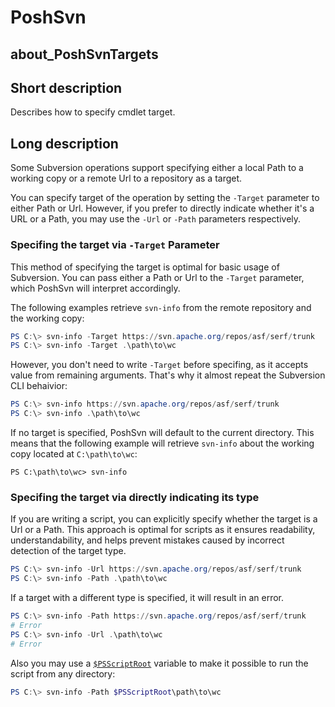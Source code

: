 # PoshSvn
## about_PoshSvnTargets

## Short description
Describes how to specify cmdlet target.

## Long description

Some Subversion operations support specifying either a local Path to a working copy or a remote Url to a repository as a target.

You can specify target of the operation by setting the `-Target` parameter to either Path or Url. However, if you prefer to directly indicate whether it's a URL or a Path, you may use the `-Url` or `-Path` parameters respectively.

### Specifing the target via `-Target` Parameter

This method of specifying the target is optimal for basic usage of Subversion. You can pass either a Path or Url to the `-Target` parameter, which PoshSvn will interpret accordingly.

The following examples retrieve `svn-info` from the remote repository and the working copy:

```powershell
PS C:\> svn-info -Target https://svn.apache.org/repos/asf/serf/trunk
PS C:\> svn-info -Target .\path\to\wc
```

However, you don't need to write `-Target` before specifing, as it accepts value from remaining arguments. That's why it almost repeat the Subversion CLI behaivior:

```powershell
PS C:\> svn-info https://svn.apache.org/repos/asf/serf/trunk
PS C:\> svn-info .\path\to\wc
```

If no target is specified, PoshSvn will default to the current directory. This means that the following example will retrieve `svn-info` about the working copy located at `C:\path\to\wc`:

```
PS C:\path\to\wc> svn-info
```

### Specifing the target via directly indicating its type

If you are writing a script, you can explicitly specify whether the target is a Url or a Path. This approach is optimal for scripts as it ensures readability, understandability, and helps prevent mistakes caused by incorrect detection of the target type.

```powershell
PS C:\> svn-info -Url https://svn.apache.org/repos/asf/serf/trunk
PS C:\> svn-info -Path .\path\to\wc
```

If a target with a different type is specified, it will result in an error.

```powershell
PS C:\> svn-info -Path https://svn.apache.org/repos/asf/serf/trunk
# Error
PS C:\> svn-info -Url .\path\to\wc
# Error
```

Also you may use a [`$PSScriptRoot`](https://learn.microsoft.com/en-us/powershell/module/microsoft.powershell.core/about/about_automatic_variables?view=powershell-7.4#psscriptroot) variable to make it possible to run the script from any directory:

```powershell
PS C:\> svn-info -Path $PSScriptRoot\path\to\wc
```

